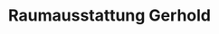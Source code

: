 ---
title: "Raumausstattung Gerhold"
url: /kassel/raumausstattung-gerhold/
shop: Raumausstattung
---
